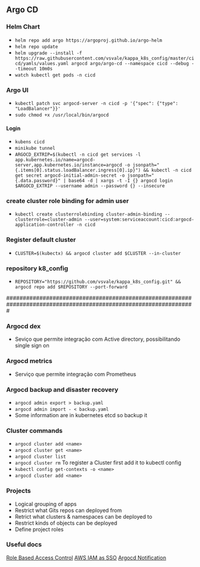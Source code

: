 ## Argo CD

### Helm Chart

- `helm repo add argo https://argoproj.github.io/argo-helm`
- `helm repo update`
- `helm upgrade --install -f https://raw.githubusercontent.com/vsvale/kappa_k8s_config/master/cicd/yamls/values.yaml argocd argo/argo-cd --namespace cicd --debug --timeout 10m0s`
- `watch kubectl get pods -n cicd`

### Argo UI

- `kubectl patch svc argocd-server -n cicd -p '{"spec": {"type": "LoadBalancer"}}'`
- `sudo chmod +x /usr/local/bin/argocd`

#### Login

- `kubens cicd`
- `minikube tunnel`
- `ARGOCD_EXTRIP=$(kubectl -n cicd get services -l app.kubernetes.io/name=argocd-server,app.kubernetes.io/instance=argocd -o jsonpath="{.items[0].status.loadBalancer.ingress[0].ip}") && kubectl -n cicd get secret argocd-initial-admin-secret -o jsonpath="{.data.password}" | base64 -d | xargs -t -I {} argocd login $ARGOCD_EXTRIP --username admin --password {} --insecure`

### create cluster role binding for admin user

- `kubectl create clusterrolebinding cluster-admin-binding --clusterrole=cluster-admin --user=system:serviceaccount:cicd:argocd-application-controller -n cicd`

### Register default cluster
- `CLUSTER=$(kubectx) && argocd cluster add $CLUSTER --in-cluster`

### repository k8_config

- `REPOSITORY="https://github.com/vsvale/kappa_k8s_config.git" && argocd repo add $REPOSITORY --port-forward`

#################################################################################################################

### Argocd dex
- Seviço que permite integração com Active directory, possibilitando single sign on

### Argocd metrics
- Serviço que permite integração com Prometheus



### Argocd backup and disaster recovery
- `argocd admin export > backup.yaml`
- `argocd admin import - < backup.yaml`
- Some information are in kubernetes etcd so backup it

### Cluster commands
- `argocd cluster add <name>`
- `argocd cluster get <name>`
- `argocd cluster list`
- `argocd cluster rm`
To register a Cluster first add it to kubectl config
- `kubectl config get-contexts -o <name>`
- `argocd cluster add <name>`

### Projects
- Logical grouping of apps
- Restrict what Gits repos can deployed from
- Retrict what clusters & namespaces can be deployed to
- Restrict kinds of objects can be deployed
- Define project roles

### Useful docs
[Role Based Access Control](https://argo-cd.readthedocs.io/en/stable/operator-manual/rbac/)
[AWS IAM as SSO](https://www.modulo2.nl/blog/argocd-on-aws-with-multiple-clusters)
[Argocd Notification](https://argocd-notifications.readthedocs.io/en/stable/)